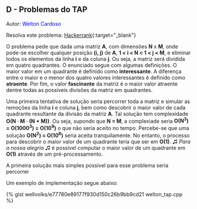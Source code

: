 ## D - Problemas do TAP
<div id="tap"></div>

Autor: <font color = "blue">Welton Cardoso</font>

Resolva este problema: [Hackerrank][hackerrank-d]{:target="_blank"}

O problema pede que dada uma matriz **A**, com dimensões **N** x **M**, onde pode-se escolher qualquer posição **(i, j)** de **A**, **1 < i < N** e **1 < j < M**, e eliminar todos os elementos da linha **i** e da coluna **j**. Ou seja, a matriz será dividida
em quatro quadrantes. O enunciado segue com algumas definições. O maior valor em um quadrante é definido
como **interessante**. A diferença entre o maior e o menor dos quatro valores interessantes é definido
como **atraente**. Por fim, o valor **fascinante** da matriz é o maior valor atraente dentre todas as
possíveis divisões da matriz em quadrantes.

Uma primeira tentativa de solução seria percorrer toda a matriz e simular as remoções da linha **i** e coluna **j**, bem como descobrir o maior valor de cada quadrante resultante da divisão da matriz **A**. Tal solução tem complexidade <b>O(N &middot; M &middot; (N + M))</b>. Ou seja, supondo que **N = M**, a complexiade seria <b>O(N<sup>3</sup>) = O(1000<sup>3</sup>) = O(10<sup>9</sup>)</b> o que não seria aceito no tempo. Percebe-se que uma solução <b>O(N<sup>2</sup>) = O(10<sup>6</sup>)</b> seria aceita tranquilamente. No entanto, o processo para descobrir o maior valor de um quadrante teria que ser em <b>O(1)</b>. &#9835; *Para a nossa alegria* &#9835; é possível computar o maior valor de um quadrante em <b>O(1)</b> através de um pré-processamento. 


A primeira  solução mais simples possível para esse problema seria percorrer 

Um exemplo de implementação segue abaixo:

{% gist wellvolks/e77780e89177f930d150c26b9bb9cd21 welton_tap.cpp %}

[hackerrank-d]: https://www.hackerrank.com/contests/2-competicao-de-programacao-infufg-20182/challenges/problemas-do-tap
